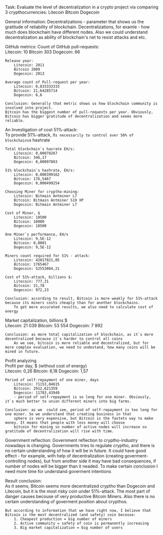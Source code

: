 Task: Evaluate the level of decentralization in a crypto project via comparing 3 crypthocurrencies:
	Litecoin
	Bitcoin
	Dogecoin

General information: Decentralizations - parameter that shows us the gratitude of reliability of blockchain. 
	Decentralizations, for examle - how much does blockchain have different nodes. Also we could understand decentralization as 
	ability of blockchain's net to resist attacks and etc.

GitHub metrics:
	Count of GitHub pull-requests:					
		Litecoin: 10
		Bitcoin 303
		Dogecoin: 66

	Release year:			
		Litecoin: 2011
		Bitcoin 2009
		Dogecoin: 2013

	Average count of Pull-request per year:			
		Litecoin: 0,833333333
		Bitcoin: 21,64285714
		Dogecoin: 6,6

	Conclusion: Generally that metric shows us how blockchain community is involved into project. 
	Bitcoin has the biggest number of pull-requests per year. Obviously, Bitcoin has bigger gratitude of decentralization and seems more reliable.						


An Investigation of cost 51%-attack:						
	To provide 51%-attack, it`s necessarily to control over 50% of blockchains`s  hashrate
	
	Total blockchain`s hasrate EH/s:			
		Litecoin: 0,00078267
		Bitcoin: 346,17
		Dogecoin: 0,00097893

	51% blockchain`s hashrate, EH/s:			
		Litecoin: 0,000399162
		Bitcoin: 176,5467
		Dogecoin: 0,000499254

	Choosing Miner for cryptho-mining:			
		Litecoin: Bitmain Antminer L7
		Bitcoin: Bitmain Antminer S19 XP
		Dogecoin: Bitmain Antminer L7

	Cost of Miner, $			
		Litecoin: 18500
		Bitcoin: 18000
		Dogecoin: 18500
	
	One Miner`s performance, EH/s			
		Litecoin: 9,5E-12
		Bitcoin: 0,0001
		Dogecoin: 9,5E-12

	Miners count required for 51% - attack:		
		Litecoin: 42017021,05
		Bitcoin: 1765467
		Dogecoin: 52553084,21

	Cost of 51%-attack, billions $:		
		Litecoin: 777,31
		Bitcoin: 31,78
		Dogecoin: 972,23
	  	  	  
	Conclusion: according to result, Bitcoin is more weakly for 51%-attack because its miners costs cheaply than for another blockchains. 
		To get more accurated results, we also need to calculate cost of energy

				
Market capitalization, billions $			
		Litecoin: 21 039
		Bitcoin: 53 554
		Dogecoin: 7 992

	Conclusion: as more total capitalization of blockchain, as it`s more decentralized because it`s harder to control all coins
		As we see, bitcoin is more reliable and decentralized, but for more complex evaluation, we need to undestand, how many coins will be mined in future.


Profit analyzing						
	Profit per day, $ (without cost of energy)		
		Litecoin: 0,26
		Bitcoin: 6,18
		Dogecoin: 1,57
			
			
	Period of self-repayment of one miner, days		
		Litecoin: 71153,84615
		Bitcoin: 2912,621359
		Dogecoin: 11783,43949
		- period of self-repayment is so long for one miner. Obviously, it`s much better to union different miners into big farms.

	Conclusion: as we  could see, period of self-repayment is too long for one miner. So we understand that creating business in that 
		sphere is very expensive, but Bitcoin is the fastets way to make money. It means that people with less money will choose 
		bitcoin for mining so number of active nodes will increase so gratitude of decentralization will rise with time.

Government reflection:
	Government reflection to cryptho-industry nowadays is changing. Governments tries to regulate cryptho, and there is no certain understanding of 
	how it will be in future. It could have good effect - for example, with help of decentralization (creating goverment-controlling nodes), 
	but from another side it may have bad consequences, if number of nodes will be bigger than it neaded. To make certain conclusion I need more time 
	for understand goverment intentions		

Result conclusion:						
	As it seems, Bitcoin seems more decentralized cryptho than Dogecoin and Litecoin, but it is the most risky coin under 51%-attack. 
	The most part of danger causes becouse of very productive Bitcoin Miners. Also there is no certain understanding of goverment position about crypthos. 

	But according to information that we have right now, I believe that Bitcoin is the most decentralized (and safety) coin becouse: 
		1. Cheapest production = big number of miners
		2. Active community = safety of coin is permanently increasing
		3. Big market capitalization = big number of users					